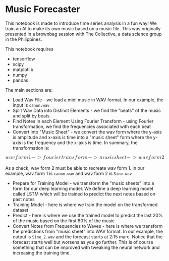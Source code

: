 # Music Forecaster

This notebook is made to introduce time series analysis in a fun way! We train an AI to make its own music based on a music file. This was originally presented in a brownbag session with The Collective, a data science group in the Philippines.

This notebook requires
* tensorflow
* scipy
* matplotlib
* numpy
* pandas

The main sections are:
* Load Wav File  - we load a midi music in WAV format. In our example, the input is `canon.wav`
* Split Wav Data into Distinct Elements - we find the "beats" of the music and split by beats
* Find Notes In each Element Using Fourier Transform - using Fourier transformation, we find the frequencies associated with each beat
* Convert into "Music Sheet" - we convert the wav form where the y-axis is amplitude and x-axis is time into a "music sheet" form where the y-axis is the frequency and the x-axis is time. In summary, the transformation is: 

<img src='eqn.gif'/>

As a check, wav form 2 must be able to recreate wav form 1. In our example, wav form 1 is `canon.wav` and wav form 2 is `Sine.wav`

* Prepare for Training Model - we transform the "music sheets" into a form for our deep learning model. We define a deep learning model called LSTM which will be trained to predict the next notes based on past notes
* Training Model - here is where we train the model on the transformed dataset
* Predict - here is where we use the trained model to predict the last 20% of the music based on the first 80% of the music
* Convert Notes from Frequencies to Waves - here is where we transform the predictions from "music sheet" into WAV format. In our example, the output is `Sine_2.wav` and the forecast starts at 2:15 marc. Notice that the forecast starts well but worsens as you go further. This is of course something that can be improved with tweaking the neural network and increasing the training time.
